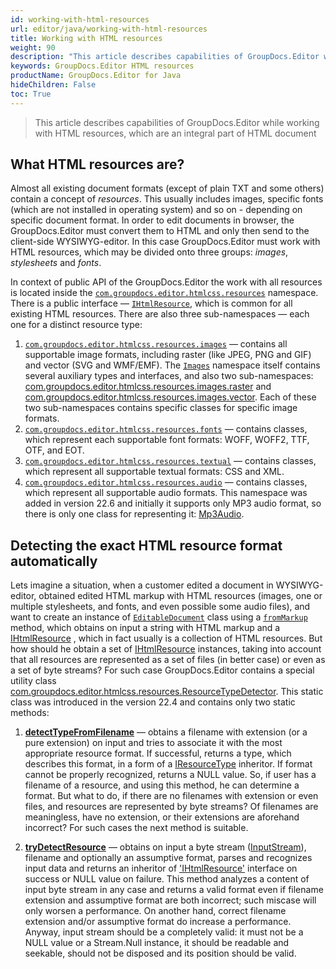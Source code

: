```yaml
---
id: working-with-html-resources
url: editor/java/working-with-html-resources
title: Working with HTML resources
weight: 90
description: "This article describes capabilities of GroupDocs.Editor while working with HTML resources, which are an integral part of HTML document"
keywords: GroupDocs.Editor HTML resources
productName: GroupDocs.Editor for Java
hideChildren: False
toc: True
---
```

> This article describes capabilities of GroupDocs.Editor while working with HTML resources, which are an integral part of HTML document


## What HTML resources are?
Almost all existing document formats (except of plain TXT and some others) contain a concept of _resources_. This usually includes images, specific fonts (which are not installed in operating system) and so on - depending on specific document format. In order to edit documents in browser, the GroupDocs.Editor must convert them to HTML and only then send to the client-side WYSIWYG-editor. In this case GroupDocs.Editor must work with HTML resources, which may be divided onto three groups: _images_, _stylesheets_ and _fonts_.

In context of public API of the GroupDocs.Editor the work with all resources is located inside the [`com.groupdocs.editor.htmlcss.resources`](https://reference.groupdocs.com/editor/java/com.groupdocs.editor.htmlcss.resources/) namespace. There is a public interface — [`IHtmlResource`](https://reference.groupdocs.com/editor/java/com.groupdocs.editor.htmlcss.resources/ihtmlresource), which is common for all existing HTML resources. There are also three sub-namespaces — each one for a distinct resource type:

1. [`com.groupdocs.editor.htmlcss.resources.images`](https://reference.groupdocs.com/editor/java/com.groupdocs.editor.htmlcss.resources.images/) — contains all supportable image formats, including raster (like JPEG, PNG and GIF) and vector (SVG and WMF/EMF). The [`Images`](https://reference.groupdocs.com/editor/java/com.groupdocs.editor.htmlcss.resources.images/) namespace itself contains several auxiliary types and interfaces, and also two sub-namespaces: [com.groupdocs.editor.htmlcss.resources.images.raster](https://reference.groupdocs.com/editor/java/com.groupdocs.editor.htmlcss.resources.images.raster/) and [com.groupdocs.editor.htmlcss.resources.images.vector](https://reference.groupdocs.com/editor/java/com.groupdocs.editor.htmlcss.resources.images.vector/). Each of these two sub-namespaces contains specific classes for specific image formats.
2. [`com.groupdocs.editor.htmlcss.resources.fonts`](https://reference.groupdocs.com/editor/java/com.groupdocs.editor.htmlcss.resources.fonts/) — contains classes, which represent each supportable font formats: WOFF, WOFF2, TTF, OTF, and EOT.
3. [`com.groupdocs.editor.htmlcss.resources.textual`](https://reference.groupdocs.com/editor/java/com.groupdocs.editor.htmlcss.resources.textual/) — contains classes, which represent all supportable textual formats: CSS and XML.
4. [`com.groupdocs.editor.htmlcss.resources.audio`](https://reference.groupdocs.com/editor/java/com.groupdocs.editor.htmlcss.resources.audio/) — contains classes, which represent all supportable audio formats. This namespace was added in version 22.6 and initially it supports only MP3 audio format, so there is only one class for representing it: [Mp3Audio](https://reference.groupdocs.com/editor/java/com.groupdocs.editor.htmlcss.resources.audio/mp3audio).

## Detecting the exact HTML resource format automatically

Lets imagine a situation, when a customer edited a document in WYSIWYG-editor, obtained edited HTML markup with HTML resources (images, one or multiple stylesheets, and fonts, and even possible some audio files), and want to create an instance of [`EditableDocument`](https://reference.groupdocs.com/editor/java/com.groupdocs.editor/editabledocument) class using a [`fromMarkup`](https://reference.groupdocs.com/editor/java/com.groupdocs.editor/editabledocument#fromMarkup-java.lang.String-java.util.List-com.groupdocs.editor.htmlcss.resources.IHtmlResource--) method, which obtains on input a string with HTML markup and a [IHtmlResource](https://reference.groupdocs.com/editor/java/com.groupdocs.editor.htmlcss.resources/ihtmlresource) , which in fact usually is a collection of HTML resources. But how should he obtain a set of [IHtmlResource](https://reference.groupdocs.com/editor/java/com.groupdocs.editor.htmlcss.resources/ihtmlresource) instances, taking into account that all resources are represented as a set of files (in better case) or even as a set of byte streams? For such case GroupDocs.Editor contains a special utility class [com.groupdocs.editor.htmlcss.resources.ResourceTypeDetector](https://reference.groupdocs.com/editor/java/com.groupdocs.editor.htmlcss.resources/resourcetypedetector). This static class was introduced in the version 22.4 and contains only two static methods:

1. [**detectTypeFromFilename**](https://reference.groupdocs.com/editor/java/com.groupdocs.editor.htmlcss.resources/resourcetypedetector#detectTypeFromFilename(java.lang.String)) — obtains a filename with extension (or a pure extension) on input and tries to associate it with the most appropriate resource format. If successful, returns a type, which describes this format, in a form of a [IResourceType](https://reference.groupdocs.com/editor/java/com.groupdocs.editor.htmlcss.resources/iresourcetype) inheritor. If format cannot be properly recognized, returns a NULL value. So, if user has a filename of a resource, and using this method, he can determine a format. But what to do, if there are no filenames with extension or even files, and resources are represented by byte streams? Of filenames are meaningless, have no extension, or their extensions are aforehand incorrect? For such cases the next method is suitable.

2. [**tryDetectResource**](https://reference.groupdocs.com/editor/java/com.groupdocs.editor.htmlcss.resources/resourcetypedetector#tryDetectResource(-java.io.InputStream-java.lang.String-com.groupdocs.editor.htmlcss.resources.IResourceType-)) — obtains on input a byte stream ([InputStream](https://docs.oracle.com/javase/7/docs/api/java/io/InputStream.html)), filename and optionally an assumptive format, parses and recognizes input data and returns an inheritor of ['IHtmlResource'](https://reference.groupdocs.com/editor/java/com.groupdocs.editor.htmlcss.resources/ihtmlresource) interface on success or NULL value on failure. This method analyzes a content of input byte stream in any case and returns a valid format even if filename extension and assumptive format are both incorrect; such miscase will only worsen a performance. On another hand, correct filename extension and/or assumptive format do increase a performance. Anyway, input stream should be a completely valid: it must not be a NULL value or a Stream.Null instance, it should be readable and seekable, should not be disposed and its position should be valid.
